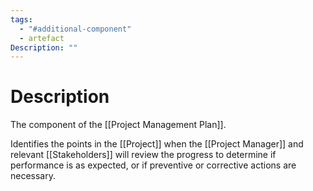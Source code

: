 ```yaml
---
tags:
  - "#additional-component"
  - artefact
Description: ""
---
```

# Description
The component of the [[Project Management Plan]].

Identifies the points in the [[Project]] when the [[Project Manager]] and relevant [[Stakeholders]] will review the progress to determine if performance is as expected, or if preventive or corrective actions are necessary.
